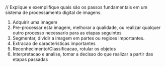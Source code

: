 // Explique e exemplifique quais são os passos fundamentais em um sistema de processamento digital de imagens.

1. Adquirir uma imagem
2. Pre-processar esta imagem, melhorar a qualidade, ou realizar qualquer outro processo necessario para as etapas seguintes
3. Segmentar, dividir a imagem em partes ou regioes importantes.
4. Extracao de caracteristicas importantes
5. Reconhecimento/Classificacao, rotular os objetos
6. Interpretacao e analise,  tomar a decisao do que realizar a partir das etapas passadas
